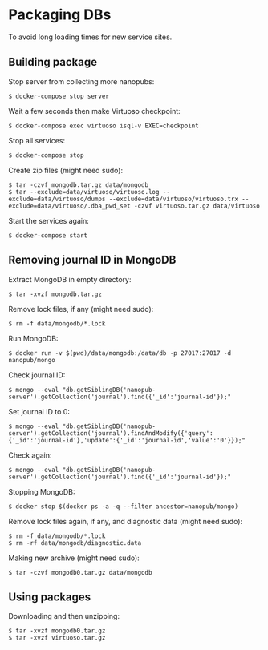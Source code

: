# Packaging DBs

To avoid long loading times for new service sites.

## Building package

Stop server from collecting more nanopubs:

    $ docker-compose stop server

Wait a few seconds then make Virtuoso checkpoint:

    $ docker-compose exec virtuoso isql-v EXEC=checkpoint

Stop all services:

    $ docker-compose stop

Create zip files (might need sudo):

    $ tar -czvf mongodb.tar.gz data/mongodb
    $ tar --exclude=data/virtuoso/virtuoso.log --exclude=data/virtuoso/dumps --exclude=data/virtuoso/virtuoso.trx --exclude=data/virtuoso/.dba_pwd_set -czvf virtuoso.tar.gz data/virtuoso

Start the services again:

    $ docker-compose start

## Removing journal ID in MongoDB

Extract MongoDB in empty directory:

    $ tar -xvzf mongodb.tar.gz

Remove lock files, if any (might need sudo):

    $ rm -f data/mongodb/*.lock

Run MongoDB:

    $ docker run -v $(pwd)/data/mongodb:/data/db -p 27017:27017 -d nanopub/mongo

Check journal ID:

    $ mongo --eval "db.getSiblingDB('nanopub-server').getCollection('journal').find({'_id':'journal-id'});"

Set journal ID to 0:

    $ mongo --eval "db.getSiblingDB('nanopub-server').getCollection('journal').findAndModify({'query':{'_id':'journal-id'},'update':{'_id':'journal-id','value':'0'}});"

Check again:

    $ mongo --eval "db.getSiblingDB('nanopub-server').getCollection('journal').find({'_id':'journal-id'});"

Stopping MongoDB:

    $ docker stop $(docker ps -a -q --filter ancestor=nanopub/mongo)

Remove lock files again, if any, and diagnostic data (might need sudo):

    $ rm -f data/mongodb/*.lock
    $ rm -rf data/mongodb/diagnostic.data

Making new archive (might need sudo):

    $ tar -czvf mongodb0.tar.gz data/mongodb

## Using packages

Downloading and then unzipping:

    $ tar -xvzf mongodb0.tar.gz
    $ tar -xvzf virtuoso.tar.gz

